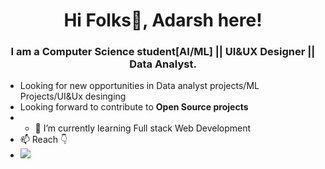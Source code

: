 <h1 align="center">Hi Folks👋, Adarsh here!</h1>
<h3 align="center">I am a Computer Science student[AI/ML] || UI&UX Designer || Data Analyst.</h3>

<!-- <h1 align="center">Education</h1>
<h3 align="center">Integrated M.Tech CSE - Vellore Institue of Technology , Bhopal</h3>

<!-- - 💻 **[Check out my projects!](https://github.com/aniket75151?tab=repositories)** -->
- Looking for new opportunities in Data analyst projects/ML Projects/UI&Ux desinging
- Looking forward to contribute to **Open Source projects**
- - 🌱 I’m currently learning Full stack Web Development
- 📫 Reach 👇<br>
- [![](https://img.shields.io/badge/-adarsh.sahoo17@gmail.com-c14438?style=for-the-badge&logo=gmail&logoColor=white&link=mailto:adarsh.sahoo17)](mailto:adarsh.sahoo17@gmail.com)
